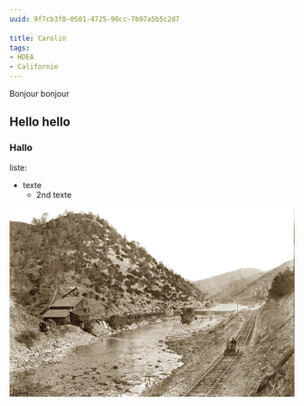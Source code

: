 ```yaml
---
uuid: 9f7cb3f0-0501-4725-90cc-7b97a5b5c2d7

title: Carolin
tags:
- HDEA
- Californie
---
```

Bonjour bonjour
## Hello hello
### Hallo
liste:
- texte
  - 2nd texte
 
![image d'Arnaud](Yosemite_Valley_Railroad_At_The_Mine_(1907).jpg)
